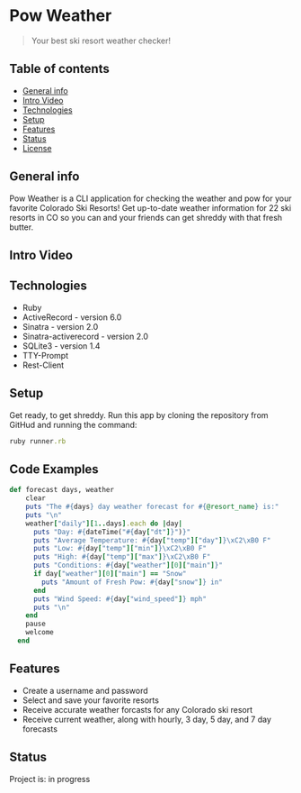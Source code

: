 # Pow Weather
> Your best ski resort weather checker!

## Table of contents
* [General info](#general-info)
* [Intro Video](#intro-video)
* [Technologies](#technologies)
* [Setup](#setup)
* [Features](#features)
* [Status](#status)
* [License](#license)

## General info
Pow Weather is a CLI application for checking the weather and pow for your favorite Colorado Ski Resorts! Get up-to-date weather information for 22 ski resorts in CO
so you can and your friends can get shreddy with that fresh butter.

## Intro Video


## Technologies
* Ruby 
* ActiveRecord - version 6.0
* Sinatra - version 2.0
* Sinatra-activerecord - version 2.0
* SQLite3 - version 1.4
* TTY-Prompt
* Rest-Client


## Setup
Get ready, to get shreddy. Run this app by cloning the repository from GitHud and running the command:
```ruby
ruby runner.rb
```

## Code Examples
```ruby
def forecast days, weather
    clear
    puts "The #{days} day weather forecast for #{@resort_name} is:"
    puts "\n"
    weather["daily"][1..days].each do |day|
      puts "Day: #{dateTime("#{day["dt"]}")}"
      puts "Average Temperature: #{day["temp"]["day"]}\xC2\xB0 F" 
      puts "Low: #{day["temp"]["min"]}\xC2\xB0 F" 
      puts "High: #{day["temp"]["max"]}\xC2\xB0 F"
      puts "Conditions: #{day["weather"][0]["main"]}"
      if day["weather"][0]["main"] == "Snow"
        puts "Amount of Fresh Pow: #{day["snow"]} in"
      end
      puts "Wind Speed: #{day["wind_speed"]} mph"
      puts "\n"
    end
    pause
    welcome
  end
```



## Features
* Create a username and password 
* Select and save your favorite resorts
* Receive accurate weather forcasts for any Colorado ski resort
* Receive current weather, along with hourly, 3 day, 5 day, and 7 day forecasts


## Status
Project is: in progress


